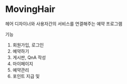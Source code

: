 # MovingHair

헤어 디자이너와 사용자간의 서비스를 연결해주는 예약 프로그램

기능
1. 회원가입, 로그인
2. 예약하기
3. 게시판, QnA 작성
4. 마이페이지
5. 예약관리
6. 포인트 지급 및 
